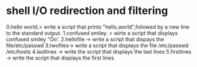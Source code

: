# shell I/O redirection and filtering
0.hello world.> write a script that prints "hello,world",followed by a new line to the standard output.
1.confused smiley. > wirte a script that displays confused smiley "Ôo'.
2.hellofile -> write a script that dispays the file/etc/passwd
3.twofiles-> write a script that displays the file /etc/passwd /etc/hosts
4.lastlines -> write the script that displays the last lines
5.firstlines -> write the script that displays the first lines
